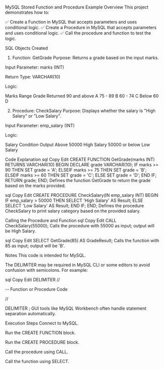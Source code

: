 MySQL Stored Function and Procedure Example
Overview
This project demonstrates how to:

✅ Create a Function in MySQL that accepts parameters and uses conditional logic.
✅ Create a Procedure in MySQL that accepts parameters and uses conditional logic.
✅ Call the procedure and function to test the logic.

SQL Objects Created
1. Function: GetGrade
Purpose: Returns a grade based on the input marks.

Input Parameter: marks (INT)

Return Type: VARCHAR(10)

Logic:

Marks Range	Grade Returned
90 and above	A
75 - 89	B
60 - 74	C
Below 60	D

2. Procedure: CheckSalary
Purpose: Displays whether the salary is "High Salary" or "Low Salary".

Input Parameter: emp_salary (INT)

Logic:

Salary Condition	Output
Above 50000	High Salary
50000 or below	Low Salary

Code Explanation
sql
Copy
Edit
CREATE FUNCTION GetGrade(marks INT) RETURNS VARCHAR(10)
BEGIN
    DECLARE grade VARCHAR(10);
    IF marks >= 90 THEN
        SET grade = 'A';
    ELSEIF marks >= 75 THEN
        SET grade = 'B';
    ELSEIF marks >= 60 THEN
        SET grade = 'C';
    ELSE
        SET grade = 'D';
    END IF;
    RETURN grade;
END;
Defines the function GetGrade to return the grade based on the marks provided.

sql
Copy
Edit
CREATE PROCEDURE CheckSalary(IN emp_salary INT)
BEGIN
    IF emp_salary > 50000 THEN
        SELECT 'High Salary' AS Result;
    ELSE
        SELECT 'Low Salary' AS Result;
    END IF;
END;
Defines the procedure CheckSalary to print salary category based on the provided salary.

Calling the Procedure and Function
sql
Copy
Edit
CALL CheckSalary(55000);
Calls the procedure with 55000 as input; output will be High Salary.

sql
Copy
Edit
SELECT GetGrade(85) AS GradeResult;
Calls the function with 85 as input; output will be 'B'.

Notes
This code is intended for MySQL.

The DELIMITER may be required in MySQL CLI or some editors to avoid confusion with semicolons. For example:

sql
Copy
Edit
DELIMITER //

-- Function or Procedure Code

//

DELIMITER ;
GUI tools like MySQL Workbench often handle statement separation automatically.

Execution Steps
Connect to MySQL.

Run the CREATE FUNCTION block.

Run the CREATE PROCEDURE block.

Call the procedure using CALL.

Call the function using SELECT.

